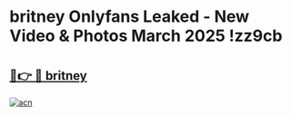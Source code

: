 # britney Onlyfans Leaked - New Video & Photos March 2025 !zz9cb

# <h2><a href="https://miljfa.iuczelnia.edu.pl?title=britney&ref=zz9cb">🔗👉 🔴 britney</a></h2>

[![acn](https://github.com/user-attachments/assets/0f9c940e-d8b0-45ae-aac7-cd30a18b3e1c)](https://miljfa.iuczelnia.edu.pl?title=britney&ref=zz9cb)

